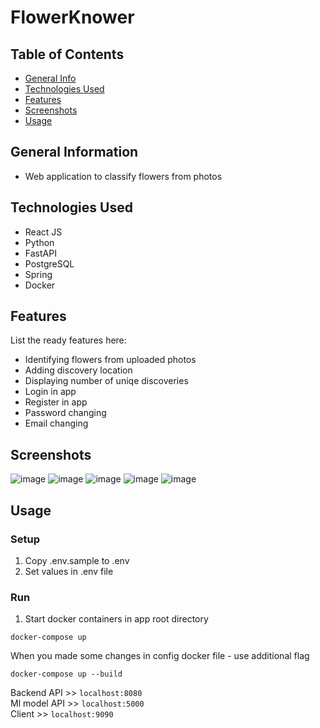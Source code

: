 # FlowerKnower

## Table of Contents
* [General Info](#general-information)
* [Technologies Used](#technologies-used)
* [Features](#features)
* [Screenshots](#screenshots)
* [Usage](#usage)


## General Information
- Web application to classify flowers from photos


## Technologies Used
- React JS
- Python
- FastAPI
- PostgreSQL
- Spring
- Docker


## Features
List the ready features here:
- Identifying flowers from uploaded photos
- Adding discovery location
- Displaying number of uniqe discoveries
- Login in app
- Register in app
- Password changing
- Email changing


## Screenshots
![image](https://github.com/Karmel920/FlowerKnower/assets/91915476/68ad5520-8731-406b-a165-ee8f12c391ed)
![image](https://github.com/Karmel920/FlowerKnower/assets/91915476/4a3db39f-2792-4aba-80c6-2c9095bbca7c)
![image](https://github.com/Karmel920/FlowerKnower/assets/91915476/16f9967a-a517-4f3f-a293-2856b165402e)
![image](https://github.com/Karmel920/FlowerKnower/assets/91915476/666b05c2-1f08-4ea9-ab4a-656aec048811)
![image](https://github.com/Karmel920/FlowerKnower/assets/91915476/b05902f7-dd61-4a29-9b35-ddfcda2ed760)


## Usage
### Setup
1. Copy .env.sample to .env
2. Set values in .env file

### Run
1. Start docker containers in app root directory
  ```
  docker-compose up
  ```
When you made some changes in config docker file - use additional flag
  ```
  docker-compose up --build
  ```
Backend API >> `localhost:8080`<br>
Ml model API >> `localhost:5000`<br>
Client >> `localhost:9090`
